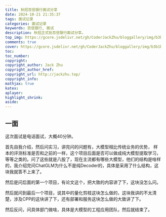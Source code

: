```yaml
---
title: 秋招百信银行面试分享
date: 2024-10-21 21:35:37
tags: 面试记录
categories: 面试记录
keywords: 百信银行, 面试
description: 秋招正式批百信银行面试分享。
top_img: https://gcore.jsdelivr.net/gh/CoderJackZhu/bloggallery/img/b3b1b24841d210d0cbe1bf5a64b04d44.jpeg
comments: true
cover: https://gcore.jsdelivr.net/gh/CoderJackZhu/bloggallery/img/b3b1b24841d210d0cbe1bf5a64b04d44.jpeg
toc:
toc_number:
copyright:
copyright_author: Jack Zhu
copyright_author_href: 
copyright_url: http://jackzhu.top/
copyright_info: 
mathjax: true
katex: 
aplayer: 
highlight_shrink: 
aside: 
---
```


## 一面

这次面试是电话面试，大概40分钟。

首先自我介绍，然后问实习，讲完问的问题有，大模型相比传统业务的优势， 样本的评测标准是否和之前的一样，这个项目后面是否可以做成纯大模型提取学习，等等之类的。问了这些就是八股了，现在主流都有哪些大模型，他们的结构是啥样的，我介绍完问ChatGLM为什么不是纯Decoder的，具体是采用了什么结构，这块我就答不上来了。

然后是问后面的第一个项目，有论文这个，把大致的内容讲了下，这块没怎么问。

然后就问到最后一个项目，说其中的量化剪枝这块怎么做的，这块我讲的不太清楚，涉及CPP的这块讲了下，还有部署和服务这块怎么做的大致讲了下。

然后反问，问具体部门做啥，具体是大模型的工程应用团队，然后就结束了。